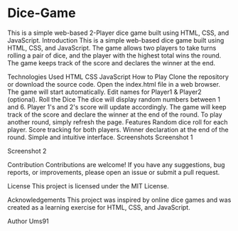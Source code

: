 # Dice-Game
This is a simple web-based 2-Player dice game built using HTML, CSS, and JavaScript.
Introduction
This is a simple web-based dice game built using HTML, CSS, and JavaScript. The game allows two players to take turns rolling a pair of dice, and the player with the highest total wins the round. The game keeps track of the score and declares the winner at the end.

Technologies Used
HTML
CSS
JavaScript
How to Play
Clone the repository or download the source code.
Open the index.html file in a web browser.
The game will start automatically.
Edit names for Player1 & Player2 (optional).
Roll the Dice 
The dice will display random numbers between 1 and 6.
Player 1's and 2's score will update accordingly.
The game will keep track of the score and declare the winner at the end of the round.
To play another round, simply refresh the page.
Features
Random dice roll for each player.
Score tracking for both players.
Winner declaration at the end of the round.
Simple and intuitive interface.
Screenshots
Screenshot 1

Screenshot 2

Contribution
Contributions are welcome! If you have any suggestions, bug reports, or improvements, please open an issue or submit a pull request.

License
This project is licensed under the MIT License.

Acknowledgements
This project was inspired by online dice games and was created as a learning exercise for HTML, CSS, and JavaScript.

Author
Ums91
